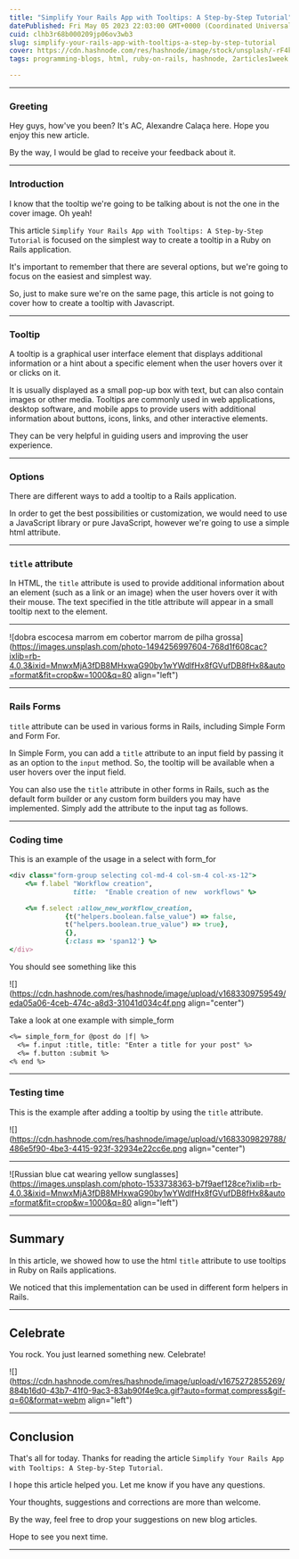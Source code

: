 ```yaml
---
title: "Simplify Your Rails App with Tooltips: A Step-by-Step Tutorial"
datePublished: Fri May 05 2023 22:03:00 GMT+0000 (Coordinated Universal Time)
cuid: clhb3r68b000209jp06ov3wb3
slug: simplify-your-rails-app-with-tooltips-a-step-by-step-tutorial
cover: https://cdn.hashnode.com/res/hashnode/image/stock/unsplash/-rF4kuvgHhU/upload/c65f053026159b2ae912daabf1a5f215.jpeg
tags: programming-blogs, html, ruby-on-rails, hashnode, 2articles1week

---
```


---

### Greeting

Hey guys, how've you been? It's AC, Alexandre Calaça here. Hope you enjoy this new article.

By the way, I would be glad to receive your feedback about it.

---

### Introduction

I know that the tooltip we're going to be talking about is not the one in the cover image. Oh yeah!

This article `Simplify Your Rails App with Tooltips: A Step-by-Step Tutorial` is focused on the simplest way to create a tooltip in a Ruby on Rails application.

It's important to remember that there are several options, but we're going to focus on the easiest and simplest way.

So, just to make sure we're on the same page, this article is not going to cover how to create a tooltip with Javascript.

---

### Tooltip

A tooltip is a graphical user interface element that displays additional information or a hint about a specific element when the user hovers over it or clicks on it.

It is usually displayed as a small pop-up box with text, but can also contain images or other media. Tooltips are commonly used in web applications, desktop software, and mobile apps to provide users with additional information about buttons, icons, links, and other interactive elements.

They can be very helpful in guiding users and improving the user experience.

---

### Options

There are different ways to add a tooltip to a Rails application.

In order to get the best possibilities or customization, we would need to use a JavaScript library or pure JavaScript, however we're going to use a simple html attribute.

---

### `title` attribute

In HTML, the `title` attribute is used to provide additional information about an element (such as a link or an image) when the user hovers over it with their mouse. The text specified in the title attribute will appear in a small tooltip next to the element.

---

![dobra escocesa marrom em cobertor marrom de pilha grossa](https://images.unsplash.com/photo-1494256997604-768d1f608cac?ixlib=rb-4.0.3&ixid=MnwxMjA3fDB8MHxwaG90by1wYWdlfHx8fGVufDB8fHx8&auto=format&fit=crop&w=1000&q=80 align="left")

---

### Rails Forms

`title` attribute can be used in various forms in Rails, including Simple Form and Form For.

In Simple Form, you can add a `title` attribute to an input field by passing it as an option to the `input` method. So, the tooltip will be available when a user hovers over the input field.

You can also use the `title` attribute in other forms in Rails, such as the default form builder or any custom form builders you may have implemented. Simply add the attribute to the input tag as follows.

---

### Coding time

This is an example of the usage in a select with form\_for

```ruby
<div class="form-group selecting col-md-4 col-sm-4 col-xs-12">
    <%= f.label "Workflow creation",
                title:  "Enable creation of new  workflows" %>

    <%= f.select :allow_new_workflow_creation,
              {t("helpers.boolean.false_value") => false,
              t("helpers.boolean.true_value") => true},
              {},
              {:class => 'span12'} %>
</div>
```

You should see something like this

![](https://cdn.hashnode.com/res/hashnode/image/upload/v1683309759549/eda05a06-4ceb-474c-a8d3-31041d034c4f.png align="center")

Take a look at one example with simple\_form

```apache
<%= simple_form_for @post do |f| %>
  <%= f.input :title, title: "Enter a title for your post" %>
  <%= f.button :submit %>
<% end %>
```

---

### Testing time

This is the example after adding a tooltip by using the `title` attribute.

![](https://cdn.hashnode.com/res/hashnode/image/upload/v1683309829788/486e5f90-4be3-4415-923f-32934e22cc6e.png align="center")

---

![Russian blue cat wearing yellow sunglasses](https://images.unsplash.com/photo-1533738363-b7f9aef128ce?ixlib=rb-4.0.3&ixid=MnwxMjA3fDB8MHxwaG90by1wYWdlfHx8fGVufDB8fHx8&auto=format&fit=crop&w=1000&q=80 align="left")

---

## Summary

In this article, we showed how to use the html `title` attribute to use tooltips in Ruby on Rails applications.

We noticed that this implementation can be used in different form helpers in Rails.

---

## Celebrate

You rock. You just learned something new. Celebrate!

![](https://cdn.hashnode.com/res/hashnode/image/upload/v1675272855269/884b16d0-43b7-41f0-9ac3-83ab90f4e9ca.gif?auto=format,compress&gif-q=60&format=webm align="left")

---

## Conclusion

That's all for today. Thanks for reading the article `Simplify Your Rails App with Tooltips: A Step-by-Step Tutorial`.

I hope this article helped you. Let me know if you have any questions.

Your thoughts, suggestions and corrections are more than welcome.

By the way, feel free to drop your suggestions on new blog articles.

Hope to see you next time.

---
